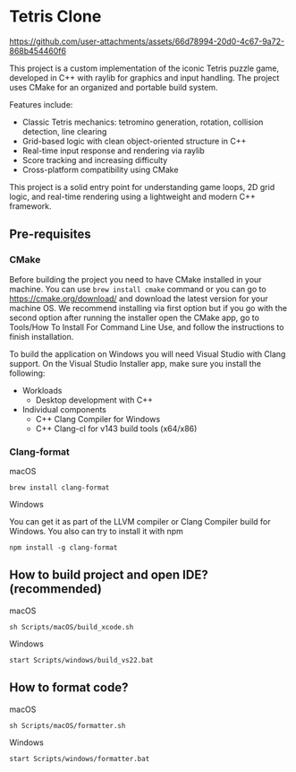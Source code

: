 # Tetris Clone

https://github.com/user-attachments/assets/66d78994-20d0-4c67-9a72-868b454460f6

This project is a custom implementation of the iconic Tetris puzzle game, developed in C++ with raylib for graphics and input handling. The project uses CMake for an organized and portable build system.

Features include:

- Classic Tetris mechanics: tetromino generation, rotation, collision detection, line clearing
- Grid-based logic with clean object-oriented structure in C++
- Real-time input response and rendering via raylib
- Score tracking and increasing difficulty
- Cross-platform compatibility using CMake

This project is a solid entry point for understanding game loops, 2D grid logic, and real-time rendering using a lightweight and modern C++ framework.

## Pre-requisites

### CMake

Before building the project you need to have CMake installed in your machine. You can use `brew install cmake` command or you can go to https://cmake.org/download/ and download the latest version for your machine OS. We recommend installing via first option but if you go with the second option after running the installer open the CMake app, go to Tools/How To Install For Command Line Use, and follow the instructions to finish installation.

To build the application on Windows you will need Visual Studio with Clang support. On the Visual Studio Installer app, make sure you install the following:

* Workloads
    * Desktop development with C++
* Individual components
    * C++ Clang Compiler for Windows
    * C++ Clang-cl for v143 build tools (x64/x86)

### Clang-format

macOS
```
brew install clang-format
```

Windows

You can get it as part of the LLVM compiler or Clang Compiler build for Windows. You also can try to install it with npm
```
npm install -g clang-format
```

## How to build project and open IDE? (recommended)

macOS
```
sh Scripts/macOS/build_xcode.sh
```

Windows
```
start Scripts/windows/build_vs22.bat
```

## How to format code?

macOS
```
sh Scripts/macOS/formatter.sh
```

Windows
```
start Scripts/windows/formatter.bat
```
